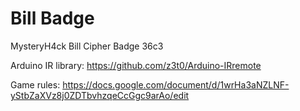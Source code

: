 # Bill Badge
MysteryH4ck Bill Cipher Badge 36c3

Arduino IR library: https://github.com/z3t0/Arduino-IRremote

Game rules: https://docs.google.com/document/d/1wrHa3aNZLNF-yStbZaXVz8j0ZDTbvhzqeCcGgc9arAo/edit
